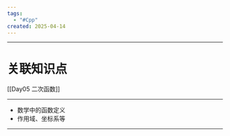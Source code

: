 ```yaml
---
tags:
  - "#Cpp"
created: 2025-04-14
---
```


---
# 关联知识点

[[Day05 二次函数]]

---

- 数学中的函数定义
- 作用域、坐标系等



---
